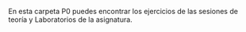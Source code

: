 
 En esta carpeta P0 puedes encontrar los ejercicios de las sesiones de teoría y Laboratorios de la asignatura.
